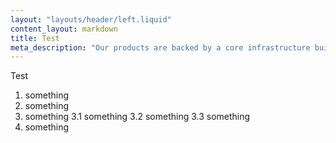 ```yaml
---
layout: "layouts/header/left.liquid"
content_layout: markdown
title: Test
meta_description: "Our products are backed by a core infrastructure built with entirely open code and open data in line with our values."
---
```

Test

1. something
2. something
3. something
3.1 something
3.2 something
3.3 something
4. something